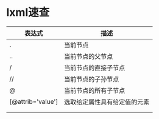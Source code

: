 # lxml速查

| 表达式            | 描述                         |
| ----------------- | ---------------------------- |
| .                 | 当前节点                     |
| ..                | 当前节点的父节点             |
| /                 | 当前节点的直接子节点         |
| //                | 当前节点的子孙节点           |
| @                 | 当前节点的所有子节点         |
| [@attrib='value'] | 选取给定属性具有给定值的元素 |
|                   |                              |
|                   |                              |

